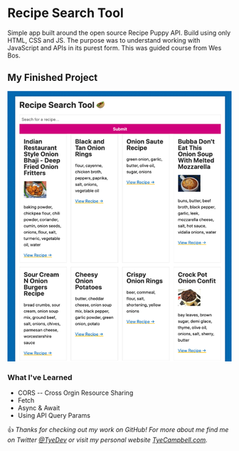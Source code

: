 # Recipe Search Tool
Simple app built around the open source Recipe Puppy API. Build using only HTML, CSS and JS. The purpose was to understand working with JavaScript and APIs in its purest form. This was guided course from Wes Bos.

## My Finished Project

![Preview of inital code base - Recipe Search Tool](docs/preview.png)

### What I've Learned

* CORS -- Cross Orgin Resource Sharing 
* Fetch 
* Async & Await
* Using API Query Params 

:thumbsup: *Thanks for checking out my work on GitHub! For more about me find me on Twitter [@TyeDev](https://twitter.com/tyedev) or visit my personal website [TyeCampbell.com](www.TyeCampbell.com).*
